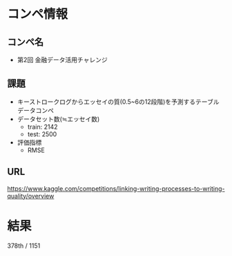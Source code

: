 # コンペ情報

## コンペ名
- 第2回 金融データ活用チャレンジ

## 課題
- キーストロークログからエッセイの質(0.5~6の12段階)を予測するテーブルデータコンペ
- データセット数(≒エッセイ数)
  - train: 2142
  - test: 2500
- 評価指標
  - RMSE
## URL
https://www.kaggle.com/competitions/linking-writing-processes-to-writing-quality/overview

# 結果
378th / 1151